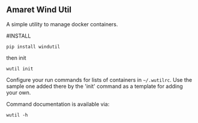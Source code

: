 Amaret Wind Util
--------

A simple utility to manage docker containers.

#INSTALL

`pip install windutil`

then init

`wutil init`

Configure your run commands for lists of containers in `~/.wutilrc`.  Use
the sample one added there by the 'init' command as a template for adding
your own.

Command documentation is available via:

`wutil -h`

